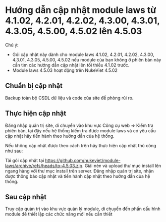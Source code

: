 # Hướng dẫn cập nhật module laws từ 4.1.02, 4.2.01, 4.2.02, 4.3.00, 4.3.01, 4.3.05, 4.5.00, 4.5.02 lên 4.5.03

Chú ý:
- Gói cập nhật này dành cho module laws 4.1.02, 4.2.01, 4.2.02, 4.3.00, 4.3.01, 4.3.05, 4.5.00, 4.5.02 nếu module của bạn không ở phiên bản này cần tìm các hướng dẫn cập nhật lên tối thiểu 4.1.02 trước.
- Module laws 4.5.03 hoạt động trên NukeViet 4.5.02

## Chuẩn bị cập nhật

Backup toàn bộ CSDL dữ liệu và code của site đề phòng rủi ro.

## Thực hiện cập nhật

Đăng nhập quản trị site, di chuyển vào khu vực Công cụ web => Kiểm tra phiên bản, tại đây nếu hệ thống kiểm tra được module laws và có yêu cầu cập nhật hãy tiến hành theo hướng dẫn của hệ thống.

Nếu không cập nhật được theo cách trên hãy thực hiện cập nhật thủ công như sau:

Tải gói cập nhật tại https://github.com/nukeviet/module-laws/archive/refs/heads/to-4.5.03.zip. Giải nén và upload thư mục install lên ngang hàng với thư mục install trên server. Đăng nhập quản trị site, nhận được thông báo cập nhật và tiến hành cập nhật theo hướng dẫn của hệ thống.

## Sau cập nhật

Truy cập quản trị vào khu vực quản lý module, di chuyển đến phần cấu hình module để thiết lập các chức năng mới nếu cần thiết

